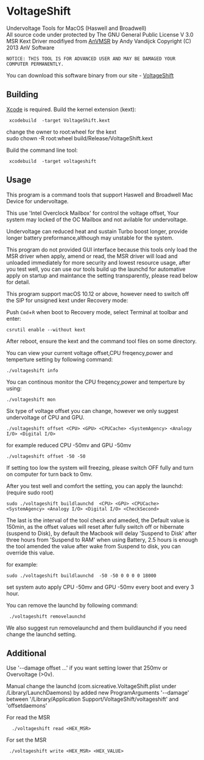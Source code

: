 # VoltageShift 
Undervoltage Tools for MacOS (Haswell and Broadwell)<br />
All source code under protected by      The GNU General Public License V 3.0   <br />
MSR Kext Driver modifiyed from 
[AnVMSR](http://www.insanelymac.com/forum/topic/291833-anvmsr-v10-tool-and-driver-to-read-from-or-write-to-cpu-msr-registers/)
by  Andy Vandijck Copyright (C) 2013 AnV Software

    NOTICE: THIS TOOL IS FOR ADVANCED USER AND MAY BE DAMAGED YOUR COMPUTER PERMANENTLY. 

You can download this software binary from our site -
[VoltageShift](http://sitechprog.blogspot.com/2017/06/voltageshift.html)

Building
--------
[Xcode](https://developer.apple.com/xcode/) is required. 
Build the kernel extension (kext):

     xcodebuild  -target VoltageShift.kext
     
change the owner to root:wheel for the kext <br />
      sudo chown -R root:wheel build/Release/VoltageShift.kext
    
Build the command line tool:

     xcodebuild  -target voltageshift
     
   

Usage
--------
This program is a command tools that support Haswell and Broadwell  Mac Device for undervoltage.

This use 'Intel Overclock Mailbox' for control the voltage offset, 
Your system may locked of the OC Mailbox and not avilable for undervoltage.

Undervoltage can reduced heat and sustain Turbo boost longer, provide longer battery preformance,although may unstable for the system.

This program do not provided GUI interface because this tools only load the MSR driver when apply, amend or read,
the MSR driver will load and unloaded immediately for more security and lowest resource usage,
after you test well, you can use our tools build up 
the launchd for automative apply on startup and maintance the setting transparently, please read below for detail. 

This program support macOS 10.12 or above, however need to switch off the SIP for unsigned kext under Recovery mode:

Push `Cmd`+`R` when boot to Recovery mode, select Terminal at toolbar and enter: 
    
    csrutil enable --without kext
    
After reboot, ensure the kext and the command tool files on some directory.


You can view your current voltage offset,CPU freqency,power and temperture setting by following command:

    ./voltageshift info
    
You can continous monitor the CPU freqency,power and temperture by using:

    ./voltageshift mon
    
Six type of voltage offset you can change, however we only suggest undervoltage of CPU and GPU.

    ./voltageshift offset <CPU> <GPU> <CPUCache> <SystemAgency> <Analogy I/O> <Digital I/O>
    
for example reduced CPU -50mv and GPU -50mv

    ./voltageshift offset -50 -50

If setting too low the system will freezing, please switch OFF fully and turn on computer for turn back to 0mv.

After you test well and comfort the setting, you can apply the launchd: (require sudo root)

    sudo ./voltageshift buildlaunchd  <CPU> <GPU> <CPUCache> <SystemAgency> <Analogy I/O> <Digital I/O> <CheckSecond>

The last <CheckSecond> is the interval of the tool check and ameded, the Default value is 150min,
as the offset values will reset after fully switch off or hibernate (suspend to Disk), 
by default the Macbook will delay 'Suspend to Disk' after three hours from 'Suspend to RAM' when using Battery, 
2.5 hours is enough the tool amended the value after wake from Suspend to disk, you can override this value.     
    
for example:

    sudo ./voltageshift buildlaunchd  -50 -50 0 0 0 0 18000

set system auto apply CPU -50mv and GPU -50mv every boot and every 3 hour.


You can remove the launchd by following command:

     ./voltageshift removelaunchd
     
     
We also suggest run removelaunchd and them buildlaunchd if you need change the launchd setting. 


Additional
--------

   Use '--damage offset ...' if you want setting lower that 250mv or Overvoltage (>0v).
   
   Manual change the launchd (com.sicreative.VoltageShift.plist under /Library/LaunchDaemons)
   by added new ProgramArguments '--damage' between 
   '/Library/Application Support/VoltageShift/voltageshift' and 'offsetdaemons'
   
   
   
   
   For read the MSR 
   
      ./voltageshift read <HEX_MSR>
      
   For set the MSR
   
     ./voltageshift write <HEX_MSR> <HEX_VALUE>
 
   


    






